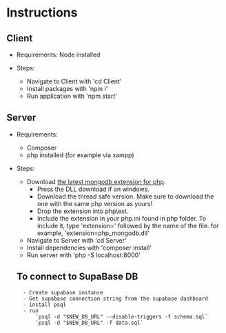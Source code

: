 # Instructions
## Client
- Requirements:
    Node installed

- Steps:
    - Navigate to Client with 'cd Client'
    - Install packages with 'npm i'
    - Run application with 'npm start'

## Server
- Requirements:
    - Composer
    - php installed (for example via xampp)

- Steps:
    - Download [the latest mongodb extension for php](https://pecl.php.net/package/mongodb).
        - Press the DLL download if on windows.
        - Download the thread safe version. Make sure to download the one with the same php version as yours!
        - Drop the extension into php\ext.
        - Include the extension in your php.ini found in php folder. To include it, type 
        'extension=' followed by the name of the file. for example, 'extension=php_mongodb.dll'
    - Navigate to Server with 'cd Server'
    - Install dependencies with 'composer install'
    - Run server with 'php -S localhost:8000'
 
  ## To connect to SupaBase DB
        - Create supabase instance
        - Get supabase connection string from the supabase dashboard
        - install psql
        - run
            `psql -d "$NEW_DB_URL" --disable-triggers -f schema.sql`
            `psql -d "$NEW_DB_URL" -f data.sql`
